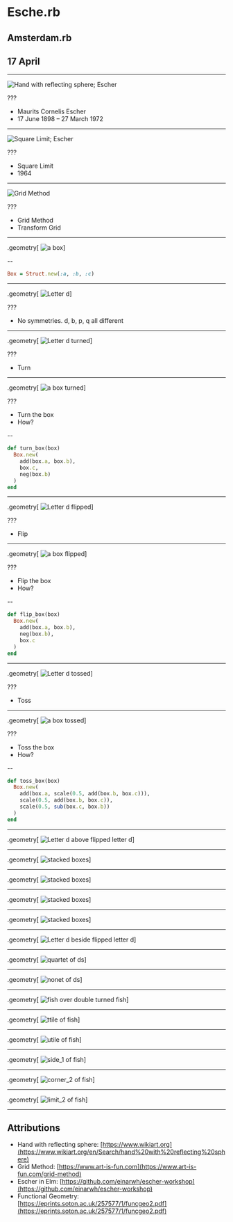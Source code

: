# Esche.rb
## Amsterdam.rb
## 17 April

---

![Hand with reflecting sphere; Escher](image/hand-with-reflecting-sphere.jpg)

???

* Maurits Cornelis Escher
* 17 June 1898 – 27 March 1972

---

![Square Limit; Escher](image/square-limit.jpg)

???

* Square Limit
* 1964

---

![Grid Method](image/grid-method.jpg)

???

* Grid Method
* Transform Grid

---

.geometry[
![a box](image/box.svg)]

--

```ruby
Box = Struct.new(:a, :b, :c)
```

---

.geometry[
![Letter d](image/d.svg)]

???

* No symmetries. d, b, p, q all different

---

.geometry[
![Letter d turned](image/d_turn.svg)]

???

* Turn

---

.geometry[
![a box turned](image/box_turn.svg)]

???

* Turn the box
* How?

--

```ruby
def turn_box(box)
  Box.new(
    add(box.a, box.b),
    box.c,
    neg(box.b)
  )
end
```

---

.geometry[
![Letter d flipped](image/d_flip.svg)]

???

* Flip

---

.geometry[
![a box flipped](image/box_flip.svg)]

???

* Flip the box
* How?

--

```ruby
def flip_box(box)
  Box.new(
    add(box.a, box.b),
    neg(box.b),
    box.c
  )
end
```

---

.geometry[
![Letter d tossed](image/d_toss.svg)]

???

* Toss

---

.geometry[
![a box tossed](image/box_toss.svg)]

???

* Toss the box
* How?

--

```ruby
def toss_box(box)
  Box.new(
    add(box.a, scale(0.5, add(box.b, box.c))),
    scale(0.5, add(box.b, box.c)),
    scale(0.5, sub(box.c, box.b))
  )
end
```

---

.geometry[
![Letter d above flipped letter d](image/d_above.svg)]

---

.geometry[
![stacked boxes](image/box_split_vertically.svg)]

---

.geometry[
![stacked boxes](image/box_scaled.svg)]

---

.geometry[
![stacked boxes](image/box_moved_scaled.svg)]

---

.geometry[
![stacked boxes](image/box_split_vertically.02.svg)]

---

.geometry[
![Letter d beside flipped letter d](image/d_beside.svg)]

---

.geometry[
![quartet of ds](image/d_quartet.svg)]

---

.geometry[
![nonet of ds](image/d_nonet.svg)]

---

.geometry[
![fish over double turned fish](image/fish_over.svg)]

---

.geometry[
![ttile of fish](image/fish_ttile.svg)]

---

.geometry[
![utile of fish](image/fish_utile.svg)]

---

.geometry[
![side_1 of fish](image/fish_side.svg)]

---

.geometry[
![corner_2 of fish](image/fish_corner.svg)]

---

.geometry[
![limit_2 of fish](image/fish_limit.svg)]

---

## Attributions

* Hand with reflecting sphere: [https://www.wikiart.org](https://www.wikiart.org/en/Search/hand%20with%20reflecting%20sphere)
* Grid Method: [https://www.art-is-fun.com](https://www.art-is-fun.com/grid-method)
* Escher in Elm: [https://github.com/einarwh/escher-workshop](https://github.com/einarwh/escher-workshop)
* Functional Geometry: [https://eprints.soton.ac.uk/257577/1/funcgeo2.pdf](https://eprints.soton.ac.uk/257577/1/funcgeo2.pdf)
